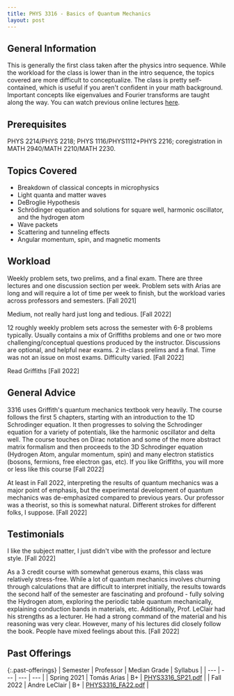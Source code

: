 ```yaml
---
title: PHYS 3316 - Basics of Quantum Mechanics
layout: post
---
```


<link rel="stylesheet" href="/main.css">

## General Information

This is generally the first class taken after the physics intro sequence. While the workload for the class is lower than in the intro sequence, the topics covered are more difficult to conceptualize. The class is pretty self-contained, which is useful if you aren't confident in your math background. Important concepts like eigenvalues and Fourier transforms are taught along the way. You can watch previous online lectures [here](https://www.youtube.com/channel/UCqk5h2HlmSVOPQtXFrSHglw/playlists).

## Prerequisites

PHYS 2214/PHYS 2218; PHYS 1116/PHYS1112+PHYS 2216; coregistration in MATH 2940/MATH 2210/MATH 2230.

## Topics Covered

  - Breakdown of classical concepts in microphysics
  - Light quanta and matter waves
  - DeBroglie Hypothesis
  - Schrödinger equation and solutions for square well, harmonic oscillator, and the hydrogen atom
  - Wave packets
  - Scattering and tunneling effects
  - Angular momentum, spin, and magnetic moments

## Workload

Weekly problem sets, two prelims, and a final exam. There are three lectures and one discussion section per week. Problem sets with Arias are long and will require a lot of time per week to finish, but the workload varies across professors and semesters. [Fall 2021]

Medium, not really hard just long and tedious. [Fall 2022]

12 roughly weekly problem sets across the semester with 6-8 problems typically. Usually contains a mix of Griffiths problems and one or two more challenging/conceptual questions produced by the instructor. Discussions are optional, and helpful near exams. 2 in-class prelims and a final. Time was not an issue on most exams. Difficulty varied. [Fall 2022]

Read Griffiths [Fall 2022]

## General Advice

3316 uses Griffith's quantum mechanics textbook very heavily. The course follows the first 5 chapters, starting with an introduction to the 1D Schrodinger equation. It then progresses to solving the Schrodinger equation for a variety of potentials, like the harmonic oscillator and delta well. The course touches on Dirac notation and some of the more abstract matrix formalism and then proceeds to the 3D Schrodinger equation (Hydrogen Atom, angular momentum, spin) and many electron statistics (bosons, fermions, free electron gas, etc). If you like Griffiths, you will more or less like this course [Fall 2022]

At least in Fall 2022, interpreting the results of quantum mechanics was a major point of emphasis, but the experimental development of quantum mechanics was de-emphasized compared to previous years. Our professor was a theorist, so this is somewhat natural. Different strokes for different folks, I suppose. [Fall 2022]

## Testimonials

I like the subject matter, I just didn't vibe with the professor and lecture style. [Fall 2022]

As a 3 credit course with somewhat generous exams, this class was relatively stress-free. While a lot of quantum mechanics involves churning through calculations that are difficult to interpret initially, the results towards the second half of the semester are fascinating and profound - fully solving the Hydrogen atom, exploring the periodic table quantum mechanically, explaining conduction bands in materials, etc. Additionally, Prof. LeClair had his strengths as a lecturer. He had a strong command of the material and his reasoning was very clear. However, many of his lectures did closely follow the book. People have mixed feelings about this. [Fall 2022]

## Past Offerings

{:.past-offerings}
| Semester | Professor | Median Grade | Syllabus |
| --- | --- | --- | --- |
| Spring 2021 | Tomás Arias | B+ | <a href="/syllabi/PHYS3316_SP21.pdf">PHYS3316_SP21.pdf</a> |
| Fall 2022 | Andre LeClair | B+ | <a href="/syllabi/PHYS3316_FA22.pdf">PHYS3316_FA22.pdf</a> |
